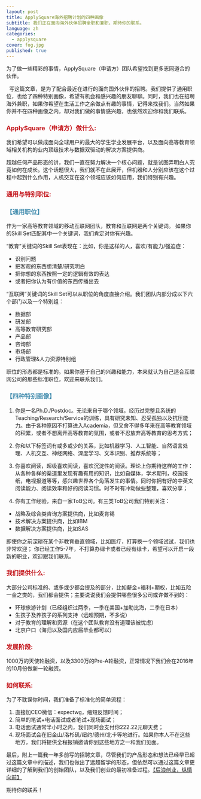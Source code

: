 ```yaml
---
layout: post
title: ApplySquare海外招聘计划的四种画像
subtitle: 我们正在面向海外伙伴招聘全职和兼职，期待你的联系。
language: zh
categories: 
  - applysquare
cover: fog.jpg
published: true
---
```


为了做一些精彩的事情，ApplySquare（申请方）团队希望找到更多志同道合的伙伴。

 
写这篇文章，是为了配合最近在进行的面向国外伙伴的招聘。我们提供了通用职位，也给了四种特别画像，希望有机会和感兴趣的朋友聊聊。同时，我们也在招聘海外兼职，如果你希望在生活工作之余做点有趣的事情，记得来找我们。当然如果你并不在四种画像之内，却对我们做的事情感兴趣，也依然欢迎你和我们联系。

### <span style="color: #c4161c">ApplySquare（申请方）做什么:</span>

我们希望可以做成面向全球用户的最大的学生学业发展平台，以及面向高等教育领域相关机构的业内顶级技术与数据双驱动的解决方案提供商。
 
超越任何产品形态的讲，我们一直在努力解决一个核心问题，就是试图弄明白人究竟如何在成长。这个话题很大，我们就不在此展开，但机器和人分别应该在这个过程中起到什么作用，人机交互在这个领域应该如何应用，我们特别有兴趣。

### <span style="color: #c4161c">通用与特别职位:</span>

### <span style="color: #458eaf">【通用职位】</span>
作为一家高等教育领域的移动互联网团队，教育和互联网是两个关键词。
如果你的Skill Set匹配其中一个关键词，我们肯定对你有兴趣。

 “教育”关键词的Skill Set表现在：比如，你是这样的人，喜欢/有能力/强迫症：

- 识别问题
- 把客观的东西想清楚/研究明白
- 把你想的东西按照一定的逻辑有效的表达
- 或者把你认为有价值的东西传播出去



“互联网”关键词的Skill Set可以从职位的角度直接介绍。我们团队内部分成以下六个部门以及一个特别组：

- 数据部
- 研发部
- 高等教育研究部
- 产品部
- 咨询部
- 市场部
- 行政管理&人力资源特别组

职位的形态都是标准的。如果你基于自己的兴趣和能力，本来就认为自己适合互联网公司的那些标准职位，欢迎来联系我们。


### <span style="color: #458eaf">【四种特别画像】</span>
1. 你是一名Ph.D./Postdoc。无论来自于哪个领域，经历过完整且系统的Teaching/Research/Service的训练，具有研究未知、忍受孤独以及抗压能力。由于各种原因不打算进入Academia，但又舍不得多年来在高等教育领域的积累，或者不想离开高等教育的氛围，或者不忍放弃高等教育的思考方式；
 
2. 你和以下标签词有或多或少的关系，比如机器学习、人工智能、自然语言处理、人机交互、神经网络、深度学习、文本识别、推荐系统等；
 
3. 你喜欢阅读，超级喜欢阅读，喜欢沉淀性的阅读。理论上你期待这样的工作：从各种各样的渠道里发现有趣有用的知识，比如自媒体，学术期刊，校园报纸，电视报道等等，感兴趣世界各个角落发生的事情。同时你拥有好的中英文阅读能力、阅读效率和好的阅读习惯。时不时有冲动做些整理，喜欢分享；
 
4. 你有工作经验，来自一家ToB公司。有三类ToB公司我们特别关注：

- 战略及综合类咨询方案提供商，比如麦肯锡
- 技术解决方案提供商，比如IBM
- 数据解决方案提供商，比如SAS
 
即使你之前深耕在某个非教育垂直领域，比如医疗，打算换一个领域试试，我们也非常欢迎；
你已经工作5-7年，不打算办绿卡或者已经有绿卡，希望可以开启一段新的职业，欢迎跟我们联系。

### <span style="color: #c4161c">我们提供什么:</span>

大部分公司标准的、或多或少都会提及的部分，比如薪金+福利+期权，比如五险一金之类的，我们都会提供；主要说说我们会提供哪些很多公司或许做不到的：
 
- 环球旅游计划（已经组织过两季，一季在美国+加勒比海，二季在日本）
- 生孩子及养孩子的系列支持（远超预期，不多说）
- 对于教育的理解和资源（在这个团队教育没有道理该被忧虑）
- 北京户口（海归以及国内应届毕业都可以）

### <span style="color: #c4161c">发展阶段:</span>

1000万的天使轮融资，以及3300万的Pre-A轮融资，正常情况下我们会在2016年的10月份做新一轮融资。
 
### <span style="color: #c4161c">如何联系:</span>

为了不耽误你时间，我们准备了标准化的简单流程：

 1. 直接加CEO微信：expectwg，缩短反馈时间；
 2. 简单的笔试+电话面试或者笔试+现场面试；
 3. 电话面试通常半小时之内，我们同时会支付你222.22元聊天费；
 4. 现场面试会在旧金山/洛杉矶/纽约/德州/北卡等地进行。如果你本人不在这些地方，我们将提供全程报销邀请你到这些地方之一和我们见面。
 
最后，附上一篇我一年多前写的招聘文章，尽管我们的产品形态和想法已经早已超过这篇文章中的描述，我们也做出了远超留学的形态，但依然可以通过这篇文章更详细的了解到我们的创始团队，以及我们创业的最初准备过程。[【后浪创业，纵情向前】](http://blog.applysquare.com/2014/09/launch/)

期待你的联系！

